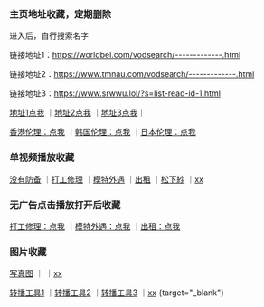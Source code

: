 ### 主页地址收藏，定期删除
进入后，自行搜索名字

链接地址1：https://worldbei.com/vodsearch/-------------.html

链接地址2：https://www.tmnau.com/vodsearch/-------------.html

链接地址3：https://www.srwwu.lol/?s=list-read-id-1.html

[地址1点我](https://worldbei.com/vodsearch/-------------.html) 
｜[地址2点我](https://www.tmnau.com/vodsearch/-------------.html) 
｜[地址3点我](https://www.srwwu.lol/?s=list-read-id-1.html)｜ 

[香港伦理：点我](https://worldbei.com/vodsearch/----%E9%A6%99%E6%B8%AF%E4%BC%A6%E7%90%86---------.html) 
｜[韩国伦理：点我](https://worldbei.com/vodsearch/----%E9%9F%A9%E5%9B%BD%E4%BC%A6%E7%90%86---------.html) 
｜[日本伦理：点我](https://worldbei.com/vodsearch/----%E6%97%A5%E6%9C%AC%E4%BC%A6%E7%90%86---------.html) 

### 单视频播放收藏
[没有防备](https://worldbei.com/vodplay/81235-1-1.html) 
｜[打工修理](https://worldbei.com/vodplay/11678-1-1.html) 
｜[模特外遇](https://worldbei.com/vodplay/87025-1-1.html) 
｜[出租](https://worldbei.com/vodplay/87122-1-1.html) 
｜[松下紗](https://www.tmnau.com/vodplay/204631-1-1.html) 
｜[xx](#主页地址收藏定期删除)
### 无广告点击播放打开后收藏
[打工修理：点我](https://m3u8play.com/?play=https://video.zmwbf.com/20230804/ZjRjYmFjND/093820/720/hls/encrypt/index.m3u8) 
｜[模特外遇：点我](https://m3u8play.com/?play=https://video.zmwbf.com/20231003/Y2RlMTNlZj/165407/720/hls/encrypt/index.m3u8) 
｜[出租：点我](https://m3u8play.com/?play=https://video.zmwbf.com/20231003/ZjQ1YjMzYm/165407/720/hls/encrypt/index.m3u8) 

### 图片收藏
[写真图](https://xasia.pics) ｜
｜[xx](#主页地址收藏定期删除) 


[转播工具1](http://tool.pfan.cn/m3u8/) 
｜[转播工具2](https://anym3u8player.com/) 
｜[转播工具3](http://tool.liumingye.cn/m3u8/) 
｜[xx](#主页地址收藏定期删除) {target="_blank"}

